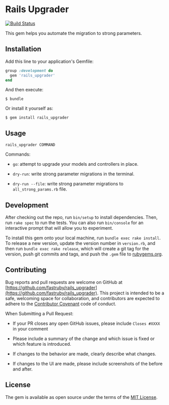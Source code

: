 # Rails Upgrader

[![Build Status](https://travis-ci.org/fastruby/rails_upgrader.svg?branch=master)](https://travis-ci.org/fastruby/rails_upgrader)

This gem helps you automate the migration to strong parameters.

## Installation

Add this line to your application's Gemfile:

```ruby
group :development do
  gem 'rails_upgrader'
end
```

And then execute:

    $ bundle

Or install it yourself as:

    $ gem install rails_upgrader

## Usage

`rails_upgrader COMMAND`

Commands:

- `go`: attempt to upgrade your models and controllers in place.

- `dry-run`: write strong parameter migrations in the terminal.

- `dry-run --file`: write strong parameter migrations to `all_strong_params.rb` file.

## Development

After checking out the repo, run `bin/setup` to install dependencies. Then, run `rake spec` to run the tests. You can also run `bin/console` for an interactive prompt that will allow you to experiment.

To install this gem onto your local machine, run `bundle exec rake install`. To release a new version, update the version number in `version.rb`, and then run `bundle exec rake release`, which will create a git tag for the version, push git commits and tags, and push the `.gem` file to [rubygems.org](https://rubygems.org).

## Contributing

Bug reports and pull requests are welcome on GitHub at [https://github.com/fastruby/rails_upgrader](https://github.com/fastruby/rails_upgrader). This project is intended to be a safe, welcoming space for collaboration, and contributors are expected to adhere to the [Contributor Covenant](http://contributor-covenant.org) code of conduct.

When Submitting a Pull Request:

* If your PR closes any open GitHub issues, please include `Closes #XXXX` in your comment

* Please include a summary of the change and which issue is fixed or which feature is introduced.

* If changes to the behavior are made, clearly describe what changes.

* If changes to the UI are made, please include screenshots of the before and after.

## License

The gem is available as open source under the terms of the [MIT License](http://opensource.org/licenses/MIT).
